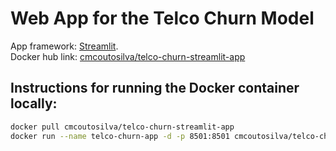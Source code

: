 # Web App for the Telco Churn Model

App framework: [Streamlit](https://streamlit.io/).  
Docker hub link: [cmcoutosilva/telco-churn-streamlit-app](https://hub.docker.com/repository/docker/cmcoutosilva/telco-churn-streamlit-app)

## Instructions for running the Docker container locally:

```bash
docker pull cmcoutosilva/telco-churn-streamlit-app
docker run --name telco-churn-app -d -p 8501:8501 cmcoutosilva/telco-churn-streamlit-app
```
